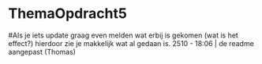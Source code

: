 ThemaOpdracht5
==============
#Als je iets update graag even melden wat erbij is gekomen (wat is het effect?) hierdoor zie je makkelijk wat al gedaan is.
2510 - 18:06 | de readme aangepast (Thomas)
